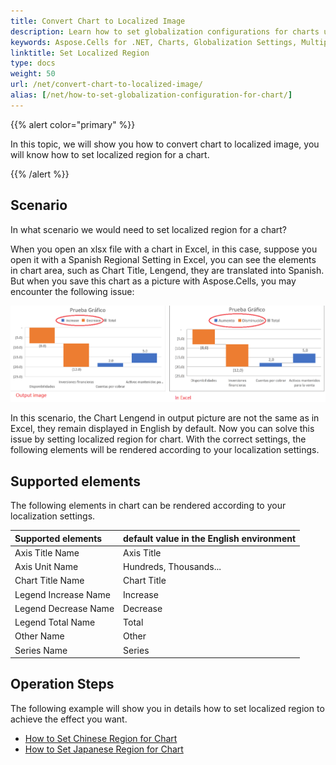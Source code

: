 ```yaml
---
title: Convert Chart to Localized Image
description: Learn how to set globalization configurations for charts using Aspose.Cells for .NET. Our guide demonstrates how to configure the chart to support multiple languages and regional formats to correctly display text, dates, and numbers in different languages.
keywords: Aspose.Cells for .NET, Charts, Globalization Settings, Multiple Languages, Regional Formats, Display, Text, Dates, Numbers.
linktitle: Set Localized Region
type: docs
weight: 50
url: /net/convert-chart-to-localized-image/
alias: [/net/how-to-set-globalization-configuration-for-chart/]
---
```


{{% alert color="primary" %}}

In this topic, we will show you how to convert chart to localized image, you will know how to set localized region for a chart.

{{% /alert %}}

## **Scenario**

In what scenario we would need to set localized region for a chart? 

When you open an xlsx file with a chart in Excel, in this case, suppose you open it with a Spanish Regional Setting in Excel, you can see the elements in chart area, such as Chart Title, Lengend, they are translated into Spanish. But when you save this chart as a picture with Aspose.Cells, you may encounter the following issue: 

**![Global Issue](GlobalIssue.png)**

In this scenario, the Chart Lengend in output picture are not the same as in Excel, they remain displayed in English by default. Now you can solve this issue by setting localized region for chart. With the correct settings, the following elements will be rendered according to your localization settings.

## **Supported elements**

The following elements in chart can be rendered according to your localization settings.

|**Supported elements**|**default value in the English environment**|
| :- | :- |
|Axis Title Name|Axis Title|
|Axis Unit Name|Hundreds, Thousands...|
|Chart Title Name|Chart Title|
|Legend Increase Name|Increase|
|Legend Decrease Name|Decrease|
|Legend Total Name|Total|
|Other Name|Other|
|Series Name|Series|

## **Operation Steps**

The following example will show you in details how to set localized region to achieve the effect you want.

- [How to Set Chinese Region for Chart](/cells/net/convert-chart-to-image-for-chinese-region/)
- [How to Set Japanese Region for Chart](/cells/net/convert-chart-to-image-for-japanese-region/)

